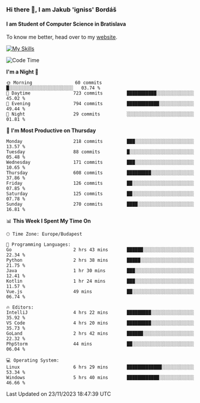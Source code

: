 ### Hi there 👋, I am Jakub 'igniss' Bordáš

#### I am Student of Computer Science in Bratislava
To know me better, head over to my [website](https://bordas.sk).

[![My Skills](https://skillicons.dev/icons?i=js,html,css,figma,svelte,java,kotlin,python,postgresql,typescript,nest,nodejs)](https://bordas.sk)


<!--START_SECTION:waka-->
![Code Time](http://img.shields.io/badge/Code%20Time-1%2C282%20hrs%2057%20mins-blue)

**I'm a Night 🦉** 

```text
🌞 Morning                60 commits          █░░░░░░░░░░░░░░░░░░░░░░░░   03.74 % 
🌆 Daytime                723 commits         ███████████░░░░░░░░░░░░░░   45.02 % 
🌃 Evening                794 commits         ████████████░░░░░░░░░░░░░   49.44 % 
🌙 Night                  29 commits          ░░░░░░░░░░░░░░░░░░░░░░░░░   01.81 % 
```
📅 **I'm Most Productive on Thursday** 

```text
Monday                   218 commits         ███░░░░░░░░░░░░░░░░░░░░░░   13.57 % 
Tuesday                  88 commits          █░░░░░░░░░░░░░░░░░░░░░░░░   05.48 % 
Wednesday                171 commits         ███░░░░░░░░░░░░░░░░░░░░░░   10.65 % 
Thursday                 608 commits         █████████░░░░░░░░░░░░░░░░   37.86 % 
Friday                   126 commits         ██░░░░░░░░░░░░░░░░░░░░░░░   07.85 % 
Saturday                 125 commits         ██░░░░░░░░░░░░░░░░░░░░░░░   07.78 % 
Sunday                   270 commits         ████░░░░░░░░░░░░░░░░░░░░░   16.81 % 
```


📊 **This Week I Spent My Time On** 

```text
🕑︎ Time Zone: Europe/Budapest

💬 Programming Languages: 
Go                       2 hrs 43 mins       ██████░░░░░░░░░░░░░░░░░░░   22.34 % 
Python                   2 hrs 38 mins       █████░░░░░░░░░░░░░░░░░░░░   21.75 % 
Java                     1 hr 30 mins        ███░░░░░░░░░░░░░░░░░░░░░░   12.41 % 
Kotlin                   1 hr 24 mins        ███░░░░░░░░░░░░░░░░░░░░░░   11.57 % 
Vue.js                   49 mins             ██░░░░░░░░░░░░░░░░░░░░░░░   06.74 % 

🔥 Editors: 
IntelliJ                 4 hrs 22 mins       █████████░░░░░░░░░░░░░░░░   35.92 % 
VS Code                  4 hrs 20 mins       █████████░░░░░░░░░░░░░░░░   35.73 % 
GoLand                   2 hrs 42 mins       ██████░░░░░░░░░░░░░░░░░░░   22.32 % 
PhpStorm                 44 mins             ██░░░░░░░░░░░░░░░░░░░░░░░   06.04 % 

💻 Operating System: 
Linux                    6 hrs 29 mins       █████████████░░░░░░░░░░░░   53.34 % 
Windows                  5 hrs 40 mins       ████████████░░░░░░░░░░░░░   46.66 % 
```


 Last Updated on 23/11/2023 18:47:39 UTC
<!--END_SECTION:waka-->
